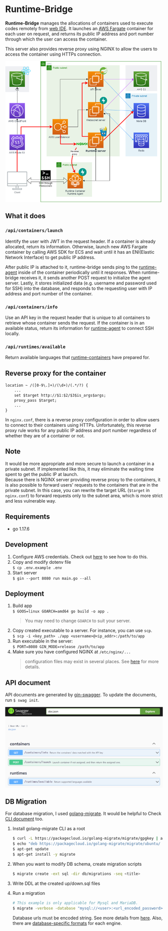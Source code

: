 # Runtime-Bridge

**Runtime-Bridge** manages the allocations of containers used to execute codes remotely from [web IDE](https://github.com/Together-Coding/Client). It launches an [AWS Fargate](https://aws.amazon.com/fargate/) container for each user on request, and returns its public IP address and port number through which the user can access the container.

This server also provides reverse proxy using NGINX to allow the users to access the container using HTTPs connection.

![architecture](./docs/architecture.png)

## What it does

### `/api/containers/launch`

Identify the user with JWT in the request header. If a container is already allocated, return its information. Otherwise, launch new AWS Fargate container by calling AWS SDK for ECS and wait until it has an ENI(Elastic Network Interface) to get public IP address.

After public IP is attached to it, runtime-bridge sends ping to the [runtime-agent](https://github.com/Together-Coding/runtime-agent) inside of the container periodically until it responses. When runtime-bridge receives it, it sends another POST request to initialize the agent server. Lastly, it stores initialized data (e.g. username and password used for SSH) into the database, and responds to the requesting user with IP address and port number of the container.

### `/api/containers/info`

Use an API key in the request header that is unique to all containers to retrieve whose container sends the request. If the container is in an available status, return its information for [runtime-agent](https://github.com/Together-Coding/runtime-agent) to connect SSH locally.

### `/api/runtimes/available`

Return available languages that [runtime-containers](https://github.com/Together-Coding/runtime-container) have prepared for.

## Reverse proxy for the container

```plaintext
location ~ /([0-9\.]+)/(\d+)/(.*/?) {
    ...
    set $target http://$1:$2/$3$is_args$args;
    proxy_pass $target;
    ...
}
```

In `nginx.conf`, there is a reverse proxy configuration in order to allow users to connect to their containers using HTTPs.
Unfortunately, this reverse proxy rule works for any public IP address and port number regardless of whether they are of a container or not.

## Note

It would be more appropriate and more secure to launch a container in a private subnet. If implemented like this, it may eliminate the waiting time spent to get the public IP at launch.  
Because there is NGINX server providing reverse proxy to the containers, it is also possible to forward users' requests to the containers that are in the private subnet. In this case, you can rewrite the target URL (`$target` in `nginx.conf`) to forward requests only to the subnet area, which is more strict and less vulnerable way.

## Requirements

- go 1.17.6

## Development

1. Configure AWS credentials. Check out [here](https://docs.aws.amazon.com/cli/latest/userguide/cli-configure-files.html) to see how to do this.
2. Copy and modify dotenv file  
    `$ cp .env.example .env`
3. Start server  
    `$ gin --port 8080 run main.go --all`

## Deployment

1. Build app  
    `$ GOOS=linux GOARCH=amd64 go build -o app .`
    > You may need to change `GOARCH` to suit your server.
2. Copy created executable to a server. For instance, you can use `scp`.  
    `$ scp -i <key_path> ./app <username>@<ip_addr>:/path/to/app`
3. Run executable in the server:  
    `$ PORT=8080 GIN_MODE=release /path/to/app`
4. Make sure you have configured NGINX at `/etc/nginx/...`  
    > configuration files may exist in several places. See [here](https://docs.nginx.com/nginx/admin-guide/basic-functionality/managing-configuration-files/) for more details.

## API document

API documents are generated by [gin-swagger](https://github.com/swaggo/gin-swagger). To update the documents, run `$ swag init`.

![swagger example](./docs/example.png)

## DB Migration

For database migration, I used [golang-migrate](https://github.com/golang-migrate/migrate). It would be helpful to Check [CLI document](https://github.com/golang-migrate/migrate/tree/master/cmd/migrate#with-go-toolchain) too.

1. Install golang-migrate CLI as a root  

    ```bash
    $ curl -L https://packagecloud.io/golang-migrate/migrate/gpgkey | apt-key add -
    $ echo "deb https://packagecloud.io/golang-migrate/migrate/ubuntu/ $(lsb_release -sc) main" > /etc/apt/sources.list.d/migrate.list
    $ apt-get update
    $ apt-get install -y migrate
    ```

2. When you want to modify DB schema, create migration scripts  

    ```bash
    $ migrate create -ext sql -dir db/migrations -seq <title>
    ```

3. Write DDL at the created up/down.sql files
4. Run a migration  

   ```bash
   # This example is only applicable for Mysql and MariaDB.
   $ migrate -verbose -database "mysql://<user>:<url_encoded_password>@tcp(<host>:<port>>)/<db_name>" -path db/migrations up  # or down
   ```  

    Database urls must be encoded string. See more details from [here](https://github.com/golang-migrate/migrate#database-urls). Also, there are [database-specific formats](https://github.com/golang-migrate/migrate#databases) for each engine.
